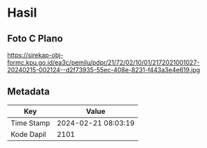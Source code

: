 # Hasil

## Foto C Plano

https://sirekap-obj-formc.kpu.go.id/ea3c/pemilu/pdpr/21/72/02/10/01/2172021001027-20240215-002124--d2f73935-55ec-408e-8231-f443a3e4e619.jpg


## Metadata

| Key        | Value               |
| ---------- | ------------------- |
| Time Stamp | 2024-02-21 08:03:19 |
| Kode Dapil | 2101                |



